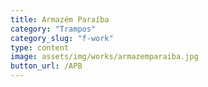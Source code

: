 ```yaml
---
title: Armazém Paraíba
category: "Trampos"
category_slug: "f-work"
type: content
image: assets/img/works/armazemparaiba.jpg
button_url: /APB
---
```

